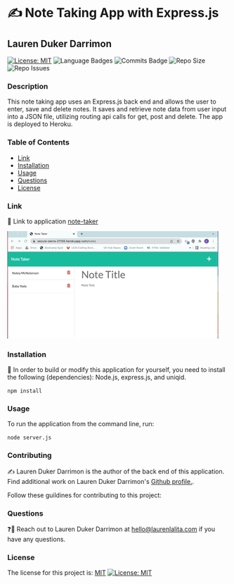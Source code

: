 # ✍️ Note Taking App with Express.js
## Lauren Duker Darrimon
[![License: MIT](https://img.shields.io/badge/License-MIT-yellow?style=for-the-badge&logo=appveyor)](https://opensource.org/licenses/MIT) ![Language Badges](https://img.shields.io/github/languages/top/laurenDarrimon/note-taker?style=for-the-badge&logo=appveyor) ![Commits Badge](https://img.shields.io/github/last-commit/laurenDarrimon/note-taker?style=for-the-badge&logo=appveyor) ![Repo Size](https://img.shields.io/github/repo-size/laurenDarrimon/note-taker?style=for-the-badge&logo=appveyor) ![Repo Issues](https://img.shields.io/github/issues/laurenDarrimon/note-taker?style=for-the-badge&logo=appveyor)
    
### Description
This note taking app uses an Express.js back end and allows the user to enter, save and delete notes. It saves and retrieve note data from user input into a JSON file, utilizing routing api calls for get, post and delete. The app is deployed to Heroku. 

### Table of Contents

* [Link](#link)
* [Installation](#installation)
* [Usage](#usage)
* [Questions](#questions)
* [License](#license)


### Link 
🔗 
Link to application [note-taker](https://secure-sierra-21155.herokuapp.com/)

![note taking app in action](public/assets/images/note-taker.gif)


### Installation
🔧
In order to build or modify this application for yourself, you need to install the following (dependencies): 
Node.js, express.js, and uniqid. 

~~~
npm install 
~~~


### Usage 
To run the application from the command line, run: 

~~~
node server.js
~~~


### Contributing 
✍️ 
Lauren Duker Darrimon is the author of the back end of this application. Find additional work on Lauren Duker Darrimon's [Github profile.](http://github.com/laurenDarrimon).

Follow these guildines for contributing to this project: 


### Questions
❓💌
Reach out to Lauren Duker Darrimon at hello@laurenlalita.com if you have any questions. 

### License
The license for this project is: [MIT](https://opensource.org/licenses/MIT)
[![License: MIT](https://img.shields.io/badge/License-MIT-yellow?style=for-the-badge&logo=appveyor)](https://opensource.org/licenses/MIT)